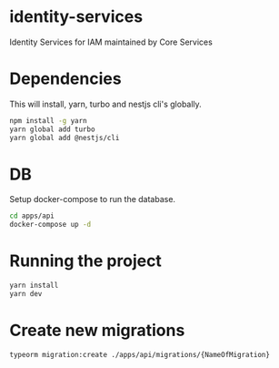 # identity-services

Identity Services for IAM maintained by Core Services

# Dependencies

This will install, yarn, turbo and nestjs cli's globally.

```bash
npm install -g yarn
yarn global add turbo
yarn global add @nestjs/cli
```

# DB

Setup docker-compose to run the database.

```bash
cd apps/api
docker-compose up -d
```

# Running the project

```bash
yarn install
yarn dev
```

# Create new migrations

```bash
typeorm migration:create ./apps/api/migrations/{NameOfMigration}
```